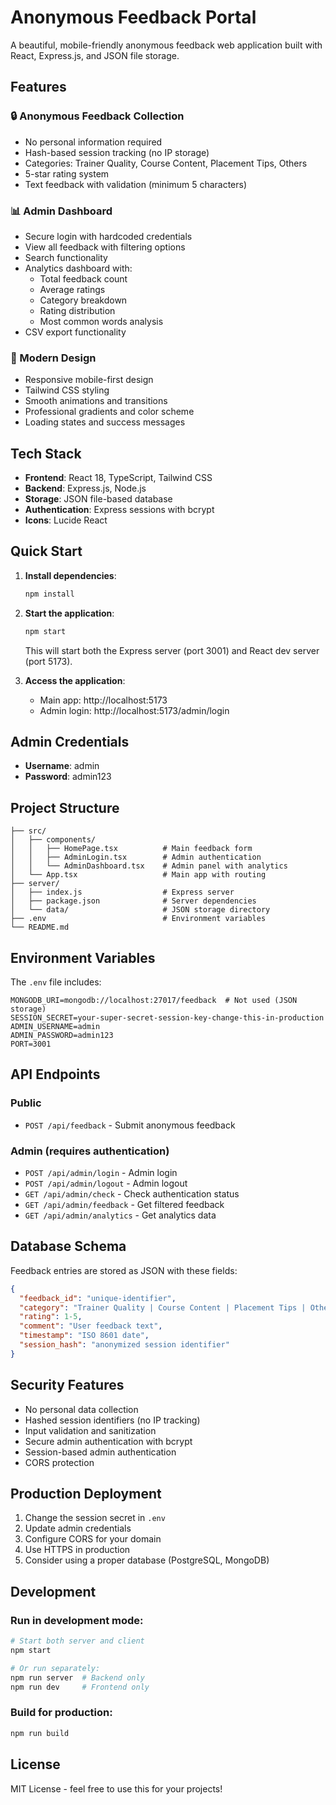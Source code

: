# Anonymous Feedback Portal
 
A beautiful, mobile-friendly anonymous feedback web application built with React, Express.js, and JSON file storage.

## Features
 
### 🔒 Anonymous Feedback Collection
- No personal information required
- Hash-based session tracking (no IP storage)
- Categories: Trainer Quality, Course Content, Placement Tips, Others
- 5-star rating system
- Text feedback with validation (minimum 5 characters)

### 📊 Admin Dashboard
- Secure login with hardcoded credentials
- View all feedback with filtering options
- Search functionality
- Analytics dashboard with:
  - Total feedback count
  - Average ratings
  - Category breakdown
  - Rating distribution
  - Most common words analysis
- CSV export functionality

### 🎨 Modern Design
- Responsive mobile-first design
- Tailwind CSS styling
- Smooth animations and transitions
- Professional gradients and color scheme
- Loading states and success messages

## Tech Stack

- **Frontend**: React 18, TypeScript, Tailwind CSS
- **Backend**: Express.js, Node.js
- **Storage**: JSON file-based database
- **Authentication**: Express sessions with bcrypt
- **Icons**: Lucide React

## Quick Start

1. **Install dependencies**:
   ```bash
   npm install
   ```

2. **Start the application**:
   ```bash
   npm start
   ```
   This will start both the Express server (port 3001) and React dev server (port 5173).

3. **Access the application**:
   - Main app: http://localhost:5173
   - Admin login: http://localhost:5173/admin/login

## Admin Credentials

- **Username**: admin
- **Password**: admin123

## Project Structure

```
├── src/
│   ├── components/
│   │   ├── HomePage.tsx          # Main feedback form
│   │   ├── AdminLogin.tsx        # Admin authentication
│   │   └── AdminDashboard.tsx    # Admin panel with analytics
│   └── App.tsx                   # Main app with routing
├── server/
│   ├── index.js                  # Express server
│   ├── package.json              # Server dependencies
│   └── data/                     # JSON storage directory
├── .env                          # Environment variables
└── README.md
```

## Environment Variables

The `.env` file includes:

```env
MONGODB_URI=mongodb://localhost:27017/feedback  # Not used (JSON storage)
SESSION_SECRET=your-super-secret-session-key-change-this-in-production
ADMIN_USERNAME=admin
ADMIN_PASSWORD=admin123
PORT=3001
```

## API Endpoints

### Public
- `POST /api/feedback` - Submit anonymous feedback

### Admin (requires authentication)
- `POST /api/admin/login` - Admin login
- `POST /api/admin/logout` - Admin logout
- `GET /api/admin/check` - Check authentication status
- `GET /api/admin/feedback` - Get filtered feedback
- `GET /api/admin/analytics` - Get analytics data

## Database Schema

Feedback entries are stored as JSON with these fields:

```json
{
  "feedback_id": "unique-identifier",
  "category": "Trainer Quality | Course Content | Placement Tips | Others",
  "rating": 1-5,
  "comment": "User feedback text",
  "timestamp": "ISO 8601 date",
  "session_hash": "anonymized session identifier"
}
```

## Security Features

- No personal data collection
- Hashed session identifiers (no IP tracking)
- Input validation and sanitization
- Secure admin authentication with bcrypt
- Session-based admin authentication
- CORS protection

## Production Deployment

1. Change the session secret in `.env`
2. Update admin credentials
3. Configure CORS for your domain
4. Use HTTPS in production
5. Consider using a proper database (PostgreSQL, MongoDB)

## Development

### Run in development mode:
```bash
# Start both server and client
npm start

# Or run separately:
npm run server  # Backend only
npm run dev     # Frontend only
```

### Build for production:
```bash
npm run build
```

## License

MIT License - feel free to use this for your projects!
